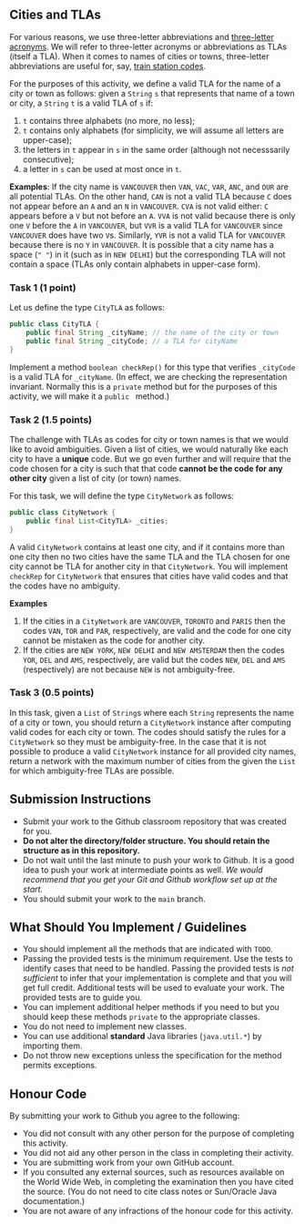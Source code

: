## Cities and TLAs

For various reasons, we use three-letter abbreviations and [three-letter acronyms](https://en.wikipedia.org/wiki/Three-letter_acronym). We will refer to three-letter acronyms or abbreviations as TLAs (itself a TLA). When it comes to names of cities or towns, three-letter abbreviations are useful for, say, [train station codes](https://en.wikipedia.org/wiki/List_of_IATA-indexed_railway_stations).

For the purposes of this activity, we define a valid TLA for the name of a city or town as follows: given a `String` `s` that represents that name of a town or city, a `String` `t` is a valid TLA of `s` if:

1. `t` contains three alphabets (no more, no less);
2. `t` contains only alphabets (for simplicity, we will assume all letters are upper-case);
3. the letters in `t` appear in `s` in the same order (although not necesssarily consecutive);
4. a letter in `s` can be used at most once in `t`.

**Examples**: If the city name is `VANCOUVER` then `VAN`, `VAC`, `VAR`, `ANC`, and `OUR` are all potential TLAs. On the other hand, `CAN` is not a valid TLA because `C` does not appear before an `A` and an `N` in `VANCOUVER`. `CVA` is not valid either: `C` appears before a `V` but not before an `A`. `VVA` is not valid because there is only one `V` before the `A` in `VANCOUVER`, but `VVR` is a valid TLA for `VANCOUVER` since `VANCOUVER` does have two `V`s. Similarly, `YVR` is not a valid TLA for `VANCOUVER` because there is no `Y` in `VANCOUVER`. It is possible that a city name has a space (`" "`) in it (such as in `NEW DELHI`) but the corresponding TLA will not contain a space (TLAs only contain alphabets in upper-case form).

### Task 1 (1 point)

Let us define the type `CityTLA` as follows:

```java
public class CityTLA {
    public final String _cityName; // the name of the city or town
    public final String _cityCode; // a TLA for cityName
}
```

Implement a method `boolean checkRep()` for this type that verifies `_cityCode` is a valid TLA for `_cityName`. (In effect, we are checking the representation invariant. Normally this is a `private` method but for the purposes of this activity, we will make it a `public ` method.)

### Task 2 (1.5 points)

The challenge with TLAs as codes for city or town names is that we would like to avoid ambiguities. Given a list of cities, we would naturally like each city to have a **unique** code. But we go even further and will require that the code chosen for a city is such that that code **cannot be the code for any other city** given a list of city (or town) names.

For this task, we will define the type `CityNetwork` as follows:

```java
public class CityNetwork {
    public final List<CityTLA> _cities;
}
```

A valid `CityNetwork` contains at least one city, and if it contains more than one city then no two cities have the same TLA and the TLA chosen for one city cannot be TLA for another city in that `CityNetwork`. You will implement `checkRep` for `CityNetwork` that ensures that cities have valid codes and that the codes have no ambiguity. 

**Examples**

1. If the cities in a `CityNetwork` are `VANCOUVER`, `TORONTO` and `PARIS` then the codes `VAN`, `TOR` and `PAR`, respectively, are valid and the code for one city cannot be mistaken as the code for another city.
2. If the cities are `NEW YORK`, `NEW DELHI` and `NEW AMSTERDAM` then the codes `YOR`, `DEL` and `AMS`, respectively, are valid but the codes `NEW`, `DEL` and `AMS` (respectively) are not because `NEW` is not ambiguity-free.

### Task 3 (0.5 points)

In this task, given a `List` of `String`s where each `String` represents the name of a city or town, you should return a `CityNetwork` instance after computing valid codes for each city or town. The codes should satisfy the rules for a `CityNetwork` so they must be ambiguity-free. In the case that it is not possible to produce a valid `CityNetwork` instance for all provided city names, return a network with the maximum number of cities from the given the `List` for which ambiguity-free TLAs are possible.

## Submission Instructions

+ Submit your work to the Github classroom repository that was created for you.
+ **Do not alter the directory/folder structure. You should retain the structure as in this repository.**
+ Do not wait until the last minute to push your work to Github. It is a good idea to push your work at intermediate points as well. _We would recommend that you get your Git and Github workflow set up at the start._
+ You should submit your work to the `main` branch.

## What Should You Implement / Guidelines

+ You should implement all the methods that are indicated with `TODO`.
+ Passing the provided tests is the minimum requirement. Use the tests to identify cases that need to be handled. Passing the provided tests is *not sufficient* to infer that your implementation is complete and that you will get full credit. Additional tests will be used to evaluate your work. The provided tests are to guide you.
+ You can implement additional helper methods if you need to but you should keep these methods `private` to the appropriate classes.
+ You do not need to implement new classes.
+ You can use additional **standard** Java libraries (`java.util.*`) by importing them.
+ Do not throw new exceptions unless the specification for the method permits exceptions.

## Honour Code

By submitting your work to Github you agree to the following:

+ You did not consult with any other person for the purpose of completing this activity.
+ You did not aid any other person in the class in completing their activity.
+ You are submitting work from your own GitHub account.
+ If you consulted any external sources, such as resources available on the World Wide Web, in completing the examination then you have cited the source. (You do not need to cite class notes or Sun/Oracle Java documentation.)
+ You are not aware of any infractions of the honour code for this activity.